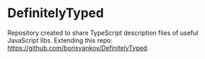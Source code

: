 # DefinitelyTyped
Repository created to share TypeScript description files of useful JavaScript libs. Extending this repo: https://github.com/borisyankov/DefinitelyTyped.

